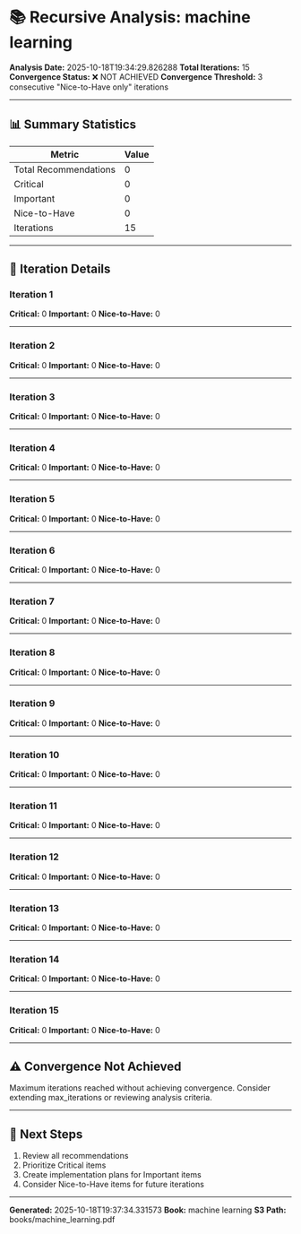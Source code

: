 # 📚 Recursive Analysis: machine learning

**Analysis Date:** 2025-10-18T19:34:29.826288
**Total Iterations:** 15
**Convergence Status:** ❌ NOT ACHIEVED
**Convergence Threshold:** 3 consecutive "Nice-to-Have only" iterations

---

## 📊 Summary Statistics

| Metric | Value |
|--------|-------|
| Total Recommendations | 0 |
| Critical | 0 |
| Important | 0 |
| Nice-to-Have | 0 |
| Iterations | 15 |

---

## 🔄 Iteration Details

### Iteration 1

**Critical:** 0
**Important:** 0
**Nice-to-Have:** 0

---

### Iteration 2

**Critical:** 0
**Important:** 0
**Nice-to-Have:** 0

---

### Iteration 3

**Critical:** 0
**Important:** 0
**Nice-to-Have:** 0

---

### Iteration 4

**Critical:** 0
**Important:** 0
**Nice-to-Have:** 0

---

### Iteration 5

**Critical:** 0
**Important:** 0
**Nice-to-Have:** 0

---

### Iteration 6

**Critical:** 0
**Important:** 0
**Nice-to-Have:** 0

---

### Iteration 7

**Critical:** 0
**Important:** 0
**Nice-to-Have:** 0

---

### Iteration 8

**Critical:** 0
**Important:** 0
**Nice-to-Have:** 0

---

### Iteration 9

**Critical:** 0
**Important:** 0
**Nice-to-Have:** 0

---

### Iteration 10

**Critical:** 0
**Important:** 0
**Nice-to-Have:** 0

---

### Iteration 11

**Critical:** 0
**Important:** 0
**Nice-to-Have:** 0

---

### Iteration 12

**Critical:** 0
**Important:** 0
**Nice-to-Have:** 0

---

### Iteration 13

**Critical:** 0
**Important:** 0
**Nice-to-Have:** 0

---

### Iteration 14

**Critical:** 0
**Important:** 0
**Nice-to-Have:** 0

---

### Iteration 15

**Critical:** 0
**Important:** 0
**Nice-to-Have:** 0

---

## ⚠️ Convergence Not Achieved

Maximum iterations reached without achieving convergence.
Consider extending max_iterations or reviewing analysis criteria.

---

## 📝 Next Steps

1. Review all recommendations
2. Prioritize Critical items
3. Create implementation plans for Important items
4. Consider Nice-to-Have items for future iterations

---

**Generated:** 2025-10-18T19:37:34.331573
**Book:** machine learning
**S3 Path:** books/machine_learning.pdf
